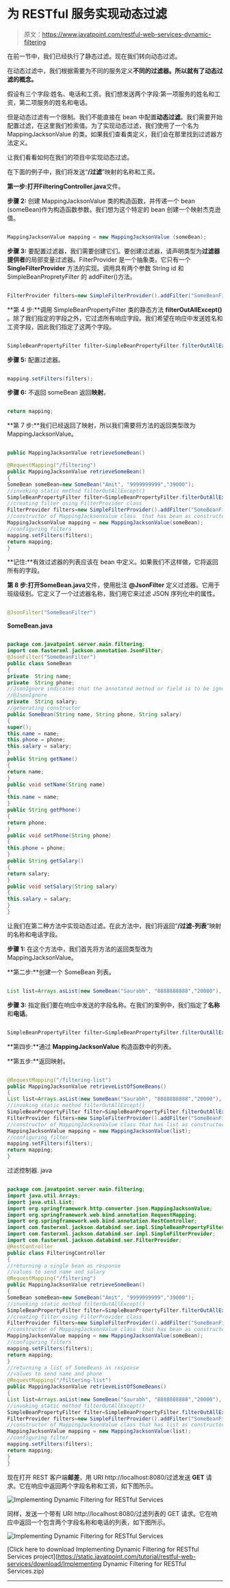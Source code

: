 # 为 RESTful 服务实现动态过滤

> 原文：<https://www.javatpoint.com/restful-web-services-dynamic-filtering>

在前一节中，我们已经执行了静态过滤。现在我们转向动态过滤。

在动态过滤中，我们根据需要为不同的服务定义**不同的过滤器。所以就有了动态过滤的概念。**

假设有三个字段:姓名、电话和工资。我们想发送两个字段:第一项服务的姓名和工资，第二项服务的姓名和电话。

但是动态过滤有一个限制。我们不能直接在 bean 中配置**动态过滤**。我们需要开始配置过滤，在这里我们检索值。为了实现动态过滤，我们使用了一个名为 MappingJacksonValue 的类。如果我们查看类定义，我们会在那里找到过滤器方法定义。

让我们看看如何在我们的项目中实现动态过滤。

在下面的例子中，我们将发送“**/过滤**”映射的名称和工资。

**第一步:**打开**FilteringController.java**文件。

**步骤 2:** 创建 MappingJacksonValue 类的构造函数，并传递一个 bean (someBean)作为构造函数参数。我们想为这个特定的 bean 创建一个映射杰克逊值。

```java

MappingJacksonValue mapping = new MappingJacksonValue (someBean);

```

**步骤 3:** 要配置过滤器，我们需要创建它们。要创建过滤器，请声明类型为**过滤器提供者**的局部变量过滤器。FilterProvider 是一个抽象类。它只有一个 **SingleFilterProvider** 方法的实现。调用具有两个参数 String id 和 SimpleBeanPropretyFilter 的 addFilter()方法。

```java

FilterProvider filters=new SimpleFilterProvider().addFilter("SomeBeanFilter", filter);

```

**第 4 步:**调用 SimpleBeanPropertyFilter 类的静态方法 **filterOutAllExcept()** 。除了我们指定的字段之外，它过滤所有响应字段。我们希望在响应中发送姓名和工资字段，因此我们指定了这两个字段。

```java

SimpleBeanPropertyFilter filter=SimpleBeanPropertyFilter.filterOutAllExcept("name", "salary");

```

**步骤 5:** 配置过滤器。

```java

mapping.setFilters(filters);

```

**步骤 6:** 不返回 someBean 返回**映射**。

```java

return mapping;

```

**第 7 步:**我们已经返回了映射，所以我们需要将方法的返回类型改为 MappingJacksonValue。

```java

public MappingJacksonValue retrieveSomeBean()

@RequestMapping("/filtering")
public MappingJacksonValue retrieveSomeBean()
{
SomeBean someBean=new SomeBean("Amit", "9999999999","39000");
//invoking static method filterOutAllExcept()
SimpleBeanPropertyFilter filter=SimpleBeanPropertyFilter.filterOutAllExcept("name", "salary");
//creating filter using FilterProvider class
FilterProvider filters=new SimpleFilterProvider().addFilter("SomeBeanFilter",filter);
//constructor of MappingJacksonValue class  that has bean as constructor argument
MappingJacksonValue mapping = new MappingJacksonValue(someBean);
//configuring filters
mapping.setFilters(filters);
return mapping;
}

```

**记住:**有效过滤器的列表应该在 bean 中定义。如果我们不这样做，它将返回所有的字段。

**第 8 步:**打开**SomeBean.java**文件，使用批注 **@JsonFilter** 定义过滤器。它用于班级级别。它定义了一个过滤器名称，我们用它来过滤 JSON 序列化中的属性。

```java

@JsonFilter("SomeBeanFilter")

```

**SomeBean.java**

```java

package com.javatpoint.server.main.filtering;
import com.fasterxml.jackson.annotation.JsonFilter;
@JsonFilter("SomeBeanFilter")
public class SomeBean 
{
private  String name;
private  String phone;
//JsonIgnore indicates that the annotated method or field is to be ignored
//@JsonIgnore
private  String salary;
//generating constructor
public SomeBean(String name, String phone, String salary) 
{
super();	
this.name = name;
this.phone = phone;
this.salary = salary;
}
public String getName() 
{
return name;
}
public void setName(String name) 
{
this.name = name;
}
public String getPhone() 
{
return phone;
}
public void setPhone(String phone) 
{
this.phone = phone;
}
public String getSalary() 
{
return salary;
}
public void setSalary(String salary) 
{
this.salary = salary;
}
}

```

让我们在第二种方法中实现动态过滤。在此方法中，我们将返回“**/过滤-列表**”映射的名称和电话字段。

**步骤 1:** 在这个方法中，我们首先将方法的返回类型改为 MappingJacksonValue。

**第二步:**创建一个 SomeBean 列表。

```java

List list=Arrays.asList(new SomeBean("Saurabh", "8888888888","20000"), new SomeBean("Devesh", "1111111111","34000")); 
```

**步骤 3:** 指定我们要在响应中发送的字段名称。在我们的案例中，我们指定了**名称**和**电话**。

```java

SimpleBeanPropertyFilter filter=SimpleBeanPropertyFilter.filterOutAllExcept("name", "phone");

```

**第四步:**通过 **MappingJacksonValue** 构造函数中的列表。

**第五步:**返回映射。

```java

@RequestMapping("/filtering-list")
public MappingJacksonValue retrieveListOfSomeBeans()
{
List list=Arrays.asList(new SomeBean("Saurabh", "8888888888","20000"), new SomeBean("Devesh", "1111111111","34000"));
//invoking static method filterOutAllExcept()
SimpleBeanPropertyFilter filter=SimpleBeanPropertyFilter.filterOutAllExcept("name", "phone");
FilterProvider filters=new SimpleFilterProvider().addFilter("SomeBeanFilter",filter);
//constructor of MappingJacksonValue class that has list as constructor argument
MappingJacksonValue mapping = new MappingJacksonValue(list);
//configuring filter
mapping.setFilters(filters);
return mapping;
} 
```

过滤控制器. java

```java

package com.javatpoint.server.main.filtering;
import java.util.Arrays;
import java.util.List;
import org.springframework.http.converter.json.MappingJacksonValue;
import org.springframework.web.bind.annotation.RequestMapping;
import org.springframework.web.bind.annotation.RestController;
import com.fasterxml.jackson.databind.ser.impl.SimpleBeanPropertyFilter;
import com.fasterxml.jackson.databind.ser.impl.SimpleFilterProvider;
import com.fasterxml.jackson.databind.ser.FilterProvider;
@RestController
public class FilteringController 
{
//returning a single bean as response
//values to send name and salary															
@RequestMapping("/filtering")
public MappingJacksonValue retrieveSomeBean()
{
SomeBean someBean=new SomeBean("Amit", "9999999999","39000");
//invoking static method filterOutAllExcept()
SimpleBeanPropertyFilter filter=SimpleBeanPropertyFilter.filterOutAllExcept("name", "salary");
//creating filter using FilterProvider class
FilterProvider filters=new SimpleFilterProvider().addFilter("SomeBeanFilter",filter);
//constructor of MappingJacksonValue class  that has bean as constructor argument
MappingJacksonValue mapping = new MappingJacksonValue(someBean);
//configuring filters
mapping.setFilters(filters);
return mapping;
}
//returning a list of SomeBeans as response
//values to send name and phone
@RequestMapping("/filtering-list")
public MappingJacksonValue retrieveListOfSomeBeans()
{
List list=Arrays.asList(new SomeBean("Saurabh", "8888888888","20000"), new SomeBean("Devesh", "1111111111","34000"));
//invoking static method filterOutAllExcept()
SimpleBeanPropertyFilter filter=SimpleBeanPropertyFilter.filterOutAllExcept("name", "phone");
FilterProvider filters=new SimpleFilterProvider().addFilter("SomeBeanFilter",filter);
//constructor of MappingJacksonValue class that has list as constructor argument
MappingJacksonValue mapping = new MappingJacksonValue(list);
//configuring filter
mapping.setFilters(filters);
return mapping;
}
} 
```

现在打开 REST 客户端**邮差**，用 URI http://localhost:8080/过滤发送 **GET** 请求。它在响应中返回两个字段名称和工资，如下图所示。

![Implementing Dynamic Filtering for RESTful Services](../img/c58cc40f9720a11b051d66dc6b3d11cb.png)

同样，发送一个带有 URI http://localhost:8080/过滤列表的 GET 请求。它在响应中返回一个包含两个字段名称和电话的列表，如下图所示。

![Implementing Dynamic Filtering for RESTful Services](../img/67d437617aafdbd5f43d6149403ff051.png)

[Click here to download Implementing Dynamic Filtering for RESTful Services project](https://static.javatpoint.com/tutorial/restful-web-services/download/Implementing Dynamic Filtering for RESTful Services.zip)

* * *